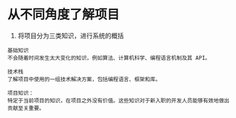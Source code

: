 # 从不同角度了解项目

1. 将项目分为三类知识，进行系统的概括

```
基础知识
不会随着时间发生太大变化的知识，例如算法、计算机科学、编程语言机制及其 API。

技术栈
了解项目中使用的一组技术解决方案，包括编程语言、框架和库。

项目知识：
特定于当前项目的知识，在项目之外没有价值。这些知识对于新入职的开发人员能够有效地做出贡献至关重要。
```

